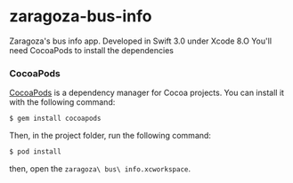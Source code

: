 # zaragoza-bus-info

Zaragoza's bus info app.
Developed in Swift 3.0 under Xcode 8.O
You'll need CocoaPods to install the dependencies

### CocoaPods

[CocoaPods](http://cocoapods.org) is a dependency manager for Cocoa projects. You can install it with the following command:

``` bash
$ gem install cocoapods
```
Then, in the project folder, run the following command:

``` bash
$ pod install
```

then, open the `zaragoza\ bus\ info.xcworkspace`.

